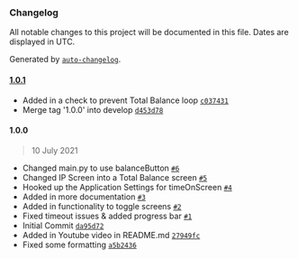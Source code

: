 ### Changelog

All notable changes to this project will be documented in this file. Dates are displayed in UTC.

Generated by [`auto-changelog`](https://github.com/CookPete/auto-changelog).

#### [1.0.1](https://github.com/fauxvo/crypto-tracker/compare/1.0.0...1.0.1)

- Added in a check to prevent Total Balance loop [`c037431`](https://github.com/fauxvo/crypto-tracker/commit/c0374311eb99520c15478cb2c6971b680b1b6d5f)
- Merge tag '1.0.0' into develop [`d453d78`](https://github.com/fauxvo/crypto-tracker/commit/d453d78e099ca33e4f8da75a0f90c553567c8336)

#### 1.0.0

> 10 July 2021

- Changed main.py to use balanceButton [`#6`](https://github.com/fauxvo/crypto-tracker/pull/6)
- Changed IP Screen into a Total Balance screen [`#5`](https://github.com/fauxvo/crypto-tracker/pull/5)
- Hooked up the Application Settings for timeOnScreen [`#4`](https://github.com/fauxvo/crypto-tracker/pull/4)
- Added in more documentation [`#3`](https://github.com/fauxvo/crypto-tracker/pull/3)
- Added in functionality to toggle screens [`#2`](https://github.com/fauxvo/crypto-tracker/pull/2)
- Fixed timeout issues & added progress bar [`#1`](https://github.com/fauxvo/crypto-tracker/pull/1)
- Initial Commit [`da95d72`](https://github.com/fauxvo/crypto-tracker/commit/da95d7215bd94028706377fef933d0ba5012ed5c)
- Added in Youtube video in README.md [`27949fc`](https://github.com/fauxvo/crypto-tracker/commit/27949fc142e4243988f952cdd50141ee4070784a)
- Fixed some formatting [`a5b2436`](https://github.com/fauxvo/crypto-tracker/commit/a5b2436c356264686c2ecb01b305178ceb7ac17c)
